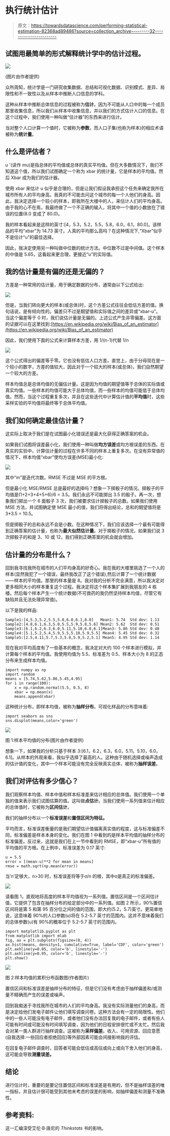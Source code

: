 # 执行统计估计

> 原文：<https://towardsdatascience.com/performing-statistical-estimation-82368ad89486?source=collection_archive---------32----------------------->

## 试图用最简单的形式解释统计学中的估计过程。

![](img/8ee42595f39809e1f055b6ef4416c693.png)

(图片由作者提供)

众所周知，统计学是一门研究收集数据、总结和可视化数据、识别模式、差异、局限性和不一致性以及从样本中推断人口信息的学科。

这种从样本中推断总体信息的过程被称为**估计**。因为不可能从人口中的每一个成员那里收集信息，所以我们从样本中收集信息，并以我们的方式估计人口的信息。在这个过程中，我们使用一种叫做“估计器”的东西来进行估计。

当对整个人口计算一个值时，它被称为**参数**，而人口子集(也称为样本)的相应术语被称为**统计量**。

## 什么是评估者？

u '(读作 mu)是指总体的平均值或总体的真实平均值。但在大多数情况下，我们不知道这个值，所以我们试图确定一个称为 xbar 的统计量，它是样本的平均值。然后 Xbar 成为我们的估计器。

使用 xbar 来估计 u 似乎是合理的，但是让我们假设我承担这个任务来确定我所在城市所有人的平均身高。我真的不可能去问这个城市的每一个人他们的身高。因此，我决定选择一个较小的样本，即我所在大楼中的人，来估计人们的平均身高。由于我的心不在焉，我最终做了一个不正确的输入，将其中一个值的小数放在了错误的位置(8.0 变成了 80.0)。

我的样本看起来是这样的英寸:[4，5.3，5.2，5.5，5.8，6.0，6.1，80.0]。该样品的平均“xbar”为 14.73 英寸。人真的平均那么高吗？在这种情况下,“Xbar”似乎不是估计“u”的最佳选择。

因此，我决定使用另一种叫做中位数的统计方法。中位数不过是中间值。这个样本的中值是 5.65，这看起来更合理，更接近“u”的实际值。

## 我的估计量是有偏的还是无偏的？

方差是一种常用的估计量，用于确定数据的分布，通常由以下公式给出:

![](img/bc663d0359b0102c680c36941d1978d7.png)

但是，当我们转向更大的样本(或总体)时，这个方差公式往往会低估方差的值。换句话说，是有倾向性的。偏差只不过是期望值和实际值之间的差异或“xbar-u”。当这个偏差等于 0 时，我们说估计量是无偏的。上述公式产生非零偏差。这方面的证据可以在这里找到:[https://en.wikipedia.org/wiki/Bias_of_an_estimator](https://en.wikipedia.org/wiki/Bias_of_an_estimator)

因此，我们使用下面的公式来计算样本方差，用 1/(n-1)代替 1/n

![](img/2a28b17e3920b9bf36f3bf0b79da1ab1.png)

这个公式得出的偏差等于零。它也没有低估人口方差。直觉上，由于分母现在是一个较小的数字，方差的值较大，因此对于一个较大的样本(或总体)，我们自然期望一个较大的方差。

样本均值总是总体均值的无偏估计量。这是因为均值的期望值等于总体的实际值或真实均值。一些样本的均值可能大于总体均值，而一些样本的均值可能低于总体均值。然而，当这个过程重复多次，并且在这些迭代中计算估计值的**平均值**时，这些采样实验的平均值将最终等于总体平均值。

## 我们如何确定最佳估计量？

这实际上取决于我们是在试图最小化错误还是最大化获得正确答案的机会。

如果我们试图将误差最小化，我们使用一种叫做**均方误差**或均方根误差的东西。在真实的实验中，计算估计量的过程在许多不同的样本上重复多次。在没有异常值的情况下，样本均值“xbar”使均方误差(MSE)最小化:

![](img/d64473ca82a45cc60c87b40c9b5b5b5d.png)

其中“m”是迭代次数。RMSE 不过是 MSE 的平方根。

但是最小化 MSE/RMSE 总是最好的选择吗？想象一下掷骰子的情况。掷骰子的平均值是(1+2+3+4+5+6)/6 = 3.5。我们永远不可能掷出 3.5 的骰子。再一次，想象我们掷出一个 6 面骰子 3 次，我们被要求估计掷骰子的总数。如果我们使用 MSE 方法，并试图确定使 MSE 最小的值，我们将得出结论，总和的期望值将是 3*3.5 = 10.5。

但是掷骰子的总和永远不会是小数。在这种情况下，我们应该选择一个最有可能得到正确答案的估计量，也称为**最大似然估计量**。对于掷骰子的情况，如果我们说 3 次掷骰子的和是 3、10 或 12，我们得到正确答案的机会就会增加。

## 估计量的分布是什么？

回到我寻找我所在城市的人们平均身高的好奇心。我在我的大楼里挑选了一个人的样本(显然我犯了一个错误，最终我改正了这个错误),然后计算了一个统计数据——样本的平均值。那里的样本量是 8。我对我的分析不完全满意，所以我决定对更多相同大小的样本重复这个过程。我决定将这个样本集扩展到我朋友的 4 栋楼。然后每个样本产生一个统计数据(不可救药的我仍然坚持样本均值，尽管它有缺陷并且无法处理异常值)。

以下是我的样品:

```
Sample1:[4,5.3,5.2,5.5,5.8,6.0,6.1,8.0]   Mean1: 5.74  Std dev: 1.13
Sample2:[4.8,6.1,6.3,5.0,5.5,5.9,5.8,5.6] Mean2: 5.62  Std dev: 0.51
Sample3:[6.1,6.2,6.3,6.0,5.11,5.10,6.0,6.1]Mean3: 5.86 Std dev: 0.48
Sample4:[5.1,5.2,5.4,5.9,5.5,5.10,5.9,5.5] Mean4: 5.45 Std dev: 0.32
Sample5:[2.5,4.11,5.7,5.3,5.8,5.9,5.2,5.1] Mean5: 4.95 Std dev: 1.14
```

现在我对平均高度有了一些基本的概念，我决定对大约 100 个样本进行模拟，并计算每个样本的平均值。我使用均值为 5.5、标准差为 0.5、样本大小为 8 的正态分布来生成样本均值。

```
import numpy as np
import random
means = [5.74,5.62,5.86,5.45,4.95]
for i in range(100):
    x = np.random.normal(5.5, 0.5, 8)
    xbar = np.mean(x)
    means.append(xbar)
```

这种统计分布，即样本均值，被称为**抽样分布**。可视化样品的分布意味着:

```
import seaborn as sns
sns.displot(means,color='green')
```

![](img/9a66b7844660eeb4c0592fcfc45881d1.png)

图 1:样本平均值的分布(图片由作者提供)

想象一下，如果我的分析只基于样本 3:[6.1，6.2，6.3，6.0，5.11，5.10，6.0，6.1]。从样本的外观来看，我似乎选择了最高的人。这种由于随机选择或噪声造成的估计值的变化，其中一个样本可能没有完全反映真实总体，被称为**抽样误差**。

## 我们对评估有多少信心？

我们观察样本均值、样本中值和样本标准差来估计相应的总体值。我们使用一个单独的值来表示我们试图估算的值。这叫做**点估计**。当我们使用一系列值来估计相应的总体值时，它被称为**区间估计**。

我们的抽样分布以一个**标准误差**和**置信区间为特征。**

平均而言，标准误差衡量的是我们期望估计值偏离真实值的程度，这与标准偏差不同，标准偏差是样本本身的变化。我们在图 1 中看到的是样本平均值的抽样分布的标准偏差。反过来，这就是我们在上一节中看到的 RMSE，即“xbar-u”所有值的平均值的平方根。在上例中，标准误差为 0.17 英寸:

```
u = 5.5
error = [(mean-u)**2 for mean in means]
rmse = math.sqrt(np.mean(error))
```

当‘n’足够大，n>30 时，标准误差将等于σ/n 的根，其中σ是真正的标准偏差。

![](img/ddd2f65d694098abe4f9405031259006.png)

请看图 1，直观地将高度的样本平均值视为一系列值。置信区间是一个区间估计值，它提供了包含在抽样分布的给定部分中的一系列值。如图 2 所示，90%置信区间将是第 5 和第 95 百分位之间的值的范围，即大约(5.2，5.7)英寸。更简单地说，这意味着 90%的人口参数(u)将在 5.2-5.7 英寸的范围内。这并不意味着我们的总体参数(u)有 90%的概率位于 5.2-5.7 英寸的范围内。

```
import matplotlib.pyplot as plt
from matplotlib import mlab
fig, ax = plt.subplots(figsize=(8, 4))
ax.hist(means, density=1, cumulative=True, label='CDF', color='green')
plt.axhline(y=0.05, color='b', linestyle='-')
plt.axhline(y=0.95, color='b', linestyle='-')
plt.show()
```

![](img/7f2dfeeb2dd0ed70a8dcd65ccd715f7a.png)

图 2:样本均值的累积分布函数图(作者图片)

置信区间和标准误差是抽样分布的特征，但是它们没有考虑由于抽样偏差和/或测量不精确而产生的误差或噪声。

回到我痴迷于寻找我所在城市的人们的平均身高。我没有实际测量他们的身高，而是决定给他们发电子邮件让他们填写调查问卷。这种方法会有一定的局限性。他们中的一些人可能没有电子邮件，或者他们没有办法回复我的电子邮件，或者有些人可能有时间或可能没有时间填写调查，因为他们的日程安排很忙或不太忙。然后我会对某一类人群进行抽样调查。这被称为**采样偏差**。收入、可用资源、回应意愿(自我选择:一些回应者拒绝回应)等外部因素可能会间接影响我的评估。

在回复电子邮件调查时，回答者可能会低估或高估或向上或向下舍入他们的身高，这可能会导致**测量误差。**

## 结论

进行估计时，重要的是要记住置信区间和标准误差是有用的，但不是抽样误差的唯一指标，并且估计很可能受到其他未考虑的误差的影响，如抽样偏差和测量不准确性。

## 参考资料:

这一汇编深受艾伦·B·唐尼的 *Thinkstats* 书的影响。